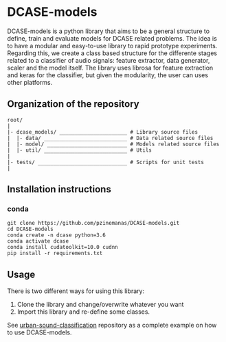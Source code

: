 # DCASE-models
DCASE-models is a python library that aims to be a general structure to define, train and evaluate models for DCASE related problems. The idea is to have a modular and easy-to-use library to rapid prototype experiments. Regarding this, we create a class based structure for the differente stages related to a classifier of audio signals: feature extractor, data generator, scaler and the model itself. The library uses librosa for feature extraction and keras for the classifier, but given the modularity, the user can uses other platforms.

## Organization of the repository 

````
root/
|
|- dcase_models/ ______________________ # Library source files
|  |- data/ ___________________________ # Data related source files
|  |- model/ __________________________ # Models related source files
|  |- util/ ___________________________ # Utils
|
|- tests/ _____________________________ # Scripts for unit tests
|
````

## Installation instructions
### conda
```
git clone https://github.com/pzinemanas/DCASE-models.git
cd DCASE-models
conda create -n dcase python=3.6
conda activate dcase
conda install cudatoolkit=10.0 cudnn
pip install -r requirements.txt
```

## Usage
There is two different ways for using this library:
1) Clone the library and change/overwrite whatever you want
2) Import this library and re-define some classes.

See [urban-sound-classification](https://github.com/pzinemanas/urban-sound-classification) repository as a complete example on how to use DCASE-models.
